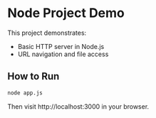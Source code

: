 # Node Project Demo
This project demonstrates:
- Basic HTTP server in Node.js
- URL navigation and file access
## How to Run
```bash
node app.js
```
Then visit http://localhost:3000 in your browser.
